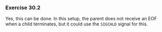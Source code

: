 ### Exercise 30.2

Yes, this can be done. In this setup, the parent does not receive an EOF when a child terminates, but it could use the `SIGCHLD` signal for this.
